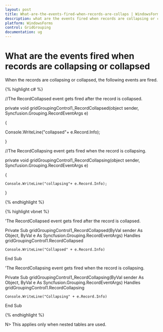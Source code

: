 ```yaml
---
layout: post
title: What-are-the-events-fired-when-records-are-collaps | WindowsForms | Syncfusion
description: what are the events fired when records are collapsing or collapsed
platform: WindowsForms
control: GridGrouping
documentation: ug
---
```


# What are the events fired when records are collapsing or collapsed

When the records are collapsing or collapsed, the following events are fired.

{% highlight c# %}



//The RecordCollapsed event gets fired after the record is collapsed.

private void gridGroupingControl1_RecordCollapsed(object sender, Syncfusion.Grouping.RecordEventArgs e)

{

Console.WriteLine("collapsed"+ e.Record.Info);

}



//The RecordCollapsing event gets fired when the record is collapsing.

private void gridGroupingControl1_RecordCollapsing(object sender, Syncfusion.Grouping.RecordEventArgs e)

{

    Console.WriteLine("collapsing"+ e.Record.Info);

}

{% endhighlight %}

{% highlight vbnet %}



'The RecordCollapsed event gets fired after the record is collapsed.

Private Sub gridGroupingControl1_RecordCollapsed(ByVal sender As Object, ByVal e As Syncfusion.Grouping.RecordEventArgs) Handles gridGroupingControl1.RecordCollapsed

    Console.WriteLine("Collapsed" + e.Record.Info)

End Sub



'The RecordCollapsing event gets fired when the record is collapsing.

Private Sub gridGroupingControl1_RecordCollapsing(ByVal sender As Object, ByVal e As Syncfusion.Grouping.RecordEventArgs) Handles gridGroupingControl1.RecordCollapsing

    Console.WriteLine("Collapsing" + e.Record.Info)

End Sub

{% endhighlight %}

N> This applies only when nested tables are used.

